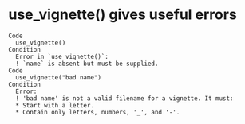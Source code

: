 # use_vignette() gives useful errors

    Code
      use_vignette()
    Condition
      Error in `use_vignette()`:
      ! `name` is absent but must be supplied.
    Code
      use_vignette("bad name")
    Condition
      Error:
      ! 'bad name' is not a valid filename for a vignette. It must:
      * Start with a letter.
      * Contain only letters, numbers, '_', and '-'.

